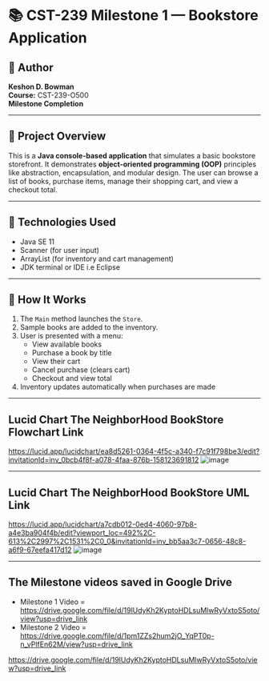 # 📚 CST-239 Milestone 1 — Bookstore Application

## 👤 Author
**Keshon D. Bowman**  
**Course:** CST-239-O500  
**Milestone Completion**  

---

## 📌 Project Overview

This is a **Java console-based application** that simulates a basic bookstore storefront. It demonstrates **object-oriented programming (OOP)** principles like abstraction, encapsulation, and modular design. The user can browse a list of books, purchase items, manage their shopping cart, and view a checkout total.

---

## 🧱 Technologies Used

- Java SE 11
- Scanner (for user input)
- ArrayList (for inventory and cart management)
- JDK terminal or IDE i.e Eclipse

---

## 🔁 How It Works

1. The `Main` method launches the `Store`.
2. Sample books are added to the inventory.
3. User is presented with a menu:
   - View available books
   - Purchase a book by title
   - View their cart
   - Cancel purchase (clears cart)
   - Checkout and view total
4. Inventory updates automatically when purchases are made

---

## Lucid Chart The NeighborHood BookStore Flowchart Link
https://lucid.app/lucidchart/ea8d5261-0364-4f5c-a340-f7c91f798be3/edit?invitationId=inv_0bcb4f8f-a078-4faa-876b-158123691812
![image](https://github.com/user-attachments/assets/fa42c483-a254-41af-838a-1310ac2de268)

--- 

## Lucid Chart The NeighborHood BookStore UML Link
https://lucid.app/lucidchart/a7cdb012-0ed4-4060-97b8-a4e3ba904f4b/edit?viewport_loc=492%2C-613%2C2997%2C1531%2C0_0&invitationId=inv_bb5aa3c7-0656-48c8-a6f9-67eefa417d12
![image](https://github.com/user-attachments/assets/00574695-b816-45d8-9aef-299f70103c3a)

--- 

## The Milestone videos saved in Google Drive
- Milestone 1 Video = https://drive.google.com/file/d/19lUdyKh2KyptoHDLsuMlwRyVxtoS5oto/view?usp=drive_link
- Milestone 2 Video = https://drive.google.com/file/d/1pm1ZZs2hum2jO_YqPT0p-n_vPlfEn62M/view?usp=drive_link

https://drive.google.com/file/d/19lUdyKh2KyptoHDLsuMlwRyVxtoS5oto/view?usp=drive_link
